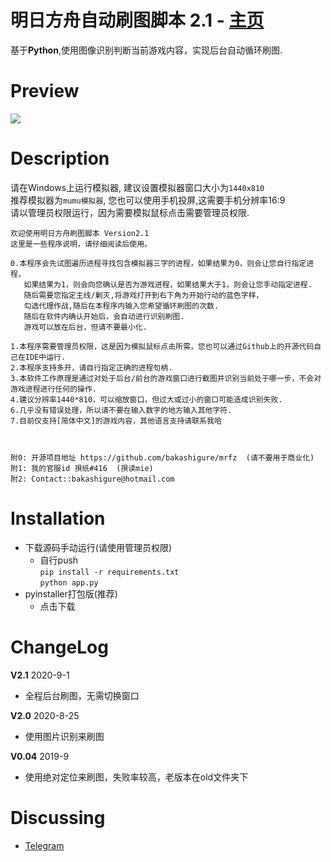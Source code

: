 明日方舟自动刷图脚本 2.1 - [主页](https://github.con/bakashigure/mrfz)
=========================

基于**Python**,使用图像识别判断当前游戏内容，实现后台自动循环刷图. 

Preview
=========================
![](https://raw.githubusercontent.com/bakashigure/mrfz/master/img/sample.png)


Description
=========================
请在Windows上运行模拟器, 建议设置模拟器窗口大小为`1440x810`  
推荐模拟器为`mumu模拟器`, 您也可以使用手机投屏,这需要手机分辨率16:9  
请以管理员权限运行，因为需要模拟鼠标点击需要管理员权限.

    欢迎使用明日方舟刷图脚本 Version2.1
    这里是一些程序说明，请仔细阅读后使用。

    0.本程序会先试图遍历进程寻找包含模拟器三字的进程，如果结果为0，则会让您自行指定进程，
       如果结果为1，则会向您确认是否为游戏进程，如果结果大于1，则会让您手动指定进程.
       随后需要您指定主线/剿灭,将游戏打开到右下角为开始行动的蓝色字样，
       勾选代理作战,随后在本程序内输入您希望循环刷图的次数.
       随后在软件内确认开始后，会自动进行识别刷图.
       游戏可以放在后台，但请不要最小化.

    1.本程序需要管理员权限，这是因为模拟鼠标点击所需，您也可以通过Github上的开源代码自己在IDE中运行.
    2.本程序支持多开，请自行指定正确的进程句柄.
    3.本软件工作原理是通过对处于后台/前台的游戏窗口进行截图并识别当前处于哪一步，不会对游戏进程进行任何的操作.
    4.建议分辨率1440*810，可以缩放窗口，但过大或过小的窗口可能造成识别失败.
    6.几乎没有错误处理，所以请不要在输入数字的地方输入其他字符.
    7.目前仅支持[简体中文]的游戏内容，其他语言支持请联系我哈



    附0: 开源项目地址 https://github.com/bakashigure/mrfz  (请不要用于商业化)
    附1: 我的官服id 孭纸#416  (孭读mie)
    附2: Contact::bakashigure@hotmail.com

Installation
=========================
 * 下载源码手动运行(请使用管理员权限)
    * 自行push  
      `pip install -r requirements.txt`  
      `python app.py`
 * pyinstaller打包版(推荐)
    * 点击下载


ChangeLog
=========================
**V2.1** 2020-9-1
  - 全程后台刷图，无需切换窗口

**V2.0** 2020-8-25
  - 使用图片识别来刷图

**V0.04** 2019-9
  - 使用绝对定位来刷图，失败率较高，老版本在old文件夹下

Discussing
=========================
- [Telegram](https://t.me/bakashigure)